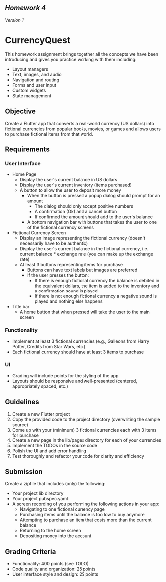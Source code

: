 _Homework 4_
------------
_Version 1_

CurrencyQuest
============================
This homework assignment brings together all the concepts we have been introducing and gives you practice working with
them including:
- Layout managers
- Text, images, and audio
- Navigation and routing
- Forms and user input
- Custom widgets
- State management

Objective
---------
Create a Flutter app that converts a real-world currency (US dollars) into fictional currencies from popular books, movies, or games
and allows users to purchase fictional items from that world.

Requirements
------------
### User Interface
* Home Page
    - Display the user's current balance in US dollars
    - Display the user's current inventory (items purchased)
    - A button to allow the user to deposit more money
      * When the button is pressed a popup dialog should prompt for an amount
        * The dialog should only accept positive numbers
        * A confirmation (Ok) and a cancel button
        * If confirmed the amount should add to the user's balance
      * A bottom navigation bar with buttons that takes the user to one of the fictional currency screens
* Fictional Currency Screen
  * Display an image representing the fictional currency (doesn't necessarily have to be authentic)
  * Display the user's current balance in the fictional currency, i.e. current balance * exchange rate (you can make up the exchange rate)
  * At least 3 buttons representing items for purchase
    * Buttons can have text labels but images are preferred
    * If the user presses the button:
      * If there is enough fictional currency the balance is debited in the equivalent dollars, the item is added to the inventory and a confirmation sound is played
      * If there is not enough fictional currency a negative sound is played and nothing else happens
* Title bar
  * A home button that when pressed will take the user to the main screen
    
### Functionality
  - Implement at least 3 fictional currencies (e.g., Galleons from Harry Potter, Credits from Star Wars, etc.)
  - Each fictional currency should have at least 3 items to purchase

### UI
  - Grading will include points for the styling of the app
  - Layouts should be responsive and well-presented (centered, appropriately spaced, etc.)

Guidelines
----------
1. Create a new Flutter project
2. Copy the provided code to the project directory (overwriting the sample source)
3. Come up with your (minimum) 3 fictional currencies each with 3 items for purchase
4. Create a new page in the lib/pages directory for each of your currencies
5. Implement the TODOs in the source code
6. Polish the UI and add error handling
7. Test thoroughly and refactor your code for clarity and efficiency

Submission
----------
Create a zipfile that includes (only) the following:
- Your project lib directory
- Your project pubspec.yaml
- A screen recording of you performing the following actions in your app:
  - Navigating to one fictional currency page
  - Purchasing items until the balance is too low to buy anymore
  - Attempting to purchase an item that costs more than the current balance
  - Returning to the home screen
  - Depositing money into the account

Grading Criteria
----------------
- Functionality: 400 points (see TODO)
- Code quality and organization: 25 points
- User interface style and design: 25 points

